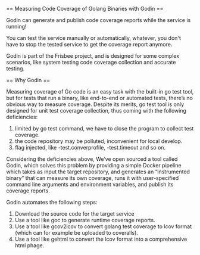 == Measuring Code Coverage of Golang Binaries with Godin ==

Godin can generate and publish code coverage reports while the service is running!

You can test the service manually or automatically, whatever, you don't have to stop the tested service to get the
coverage report anymore.

Godin is part of the Frisbee project, and is designed for some complex scenarios, like system testing code coverage
collection and accurate testing.

== Why Godin ==

Measuring coverage of Go code is an easy task with the built-in go test tool, but for tests that run a binary, like
end-to-end or automated tests, there’s no obvious way to measure coverage. Despite its merits, go test tool is only
designed for unit test coverage collection, thus coming with the following deficiencies:

1) limited by go test command, we have to close the program to collect test coverage.
2) the code repository may be polluted, inconvenient for local develop.
3) flag injected, like -test.converprofile, -test.timeout and so on.

Considering the deficiencies above, We’ve open sourced a tool called Godin, which solves this problem by providing a
simple Docker pipeline which takes as input the target repository, and generates an “instrumented binary” that can
measure its own coverage, runs it with user-specified command line arguments and environment variables, and publish its
coverage reports.

Godin automates the following steps:

1) Download the source code for the target service
2) Use a tool like goc to generate runtime coverage reports.
3) Use a tool like gcov2lcov to convert golang test coverage to lcov format (which can for example be uploaded to
   coveralls).
4) Use a tool like gehtml to convert the lcov format into a comprehensive html phage.






